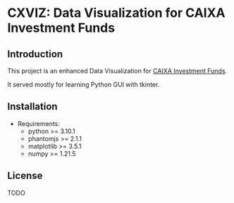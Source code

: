 # CXVIZ: Data Visualization for CAIXA Investment Funds

## Introduction
This project is an enhanced Data Visualization for [CAIXA Investment Funds](https://www.fundos.caixa.gov.br/sipii/pages/public/listar-fundos-internet.jsf).

It served mostly for learning Python GUI with tkinter.

## Installation
- Requirements:
    - python >= 3.10.1
    - phantomjs >= 2.1.1
    - matplotlib >= 3.5.1
    - numpy >= 1.21.5

## License
TODO
